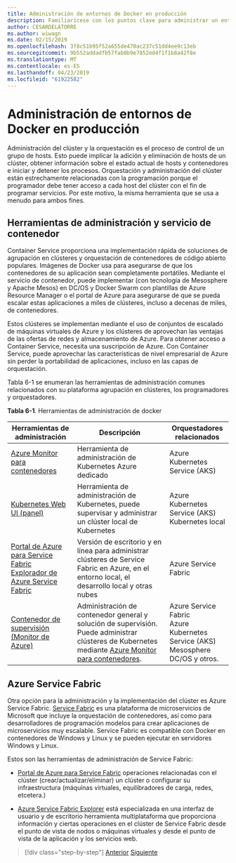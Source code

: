 ```yaml
---
title: Administración de entornos de Docker en producción
description: Familiarícese con los puntos clave para administrar un entorno de producción basadas en contenedores.
author: CESARDELATORRE
ms.author: wiwagn
ms.date: 02/15/2019
ms.openlocfilehash: 3f8c51b95f52a655de470ac237c51dd4ee9c13eb
ms.sourcegitcommit: 9b552addadfb57fab0b9e7852ed4f1f1b8a42f8e
ms.translationtype: MT
ms.contentlocale: es-ES
ms.lasthandoff: 04/23/2019
ms.locfileid: "61922582"
---
```

# <a name="manage-production-docker-environments"></a>Administración de entornos de Docker en producción

Administración del clúster y la orquestación es el proceso de control de un grupo de hosts. Esto puede implicar la adición y eliminación de hosts de un clúster, obtener información sobre el estado actual de hosts y contenedores e iniciar y detener los procesos. Orquestación y administración del clúster están estrechamente relacionadas con la programación porque el programador debe tener acceso a cada host del clúster con el fin de programar servicios. Por este motivo, la misma herramienta que se usa a menudo para ambos fines.

## <a name="container-service-and-management-tools"></a>Herramientas de administración y servicio de contenedor

Container Service proporciona una implementación rápida de soluciones de agrupación en clústeres y orquestación de contenedores de código abierto populares. Imágenes de Docker usa para asegurarse de que los contenedores de su aplicación sean completamente portátiles. Mediante el servicio de contenedor, puede implementar (con tecnología de Mesosphere y Apache Mesos) en DC/OS y Docker Swarm con plantillas de Azure Resource Manager o el portal de Azure para asegurarse de que se pueda escalar estas aplicaciones a miles de clústeres, incluso a decenas de miles, de contenedores.

Estos clústeres se implementan mediante el uso de conjuntos de escalado de máquinas virtuales de Azure y los clústeres de aprovechan las ventajas de las ofertas de redes y almacenamiento de Azure. Para obtener acceso a Container Service, necesita una suscripción de Azure. Con Container Service, puede aprovechar las características de nivel empresarial de Azure sin perder la portabilidad de aplicaciones, incluso en las capas de orquestación.

Tabla 6-1 se enumeran las herramientas de administración comunes relacionados con su plataforma agrupación en clústeres, los programadores y orquestadores.

**Tabla 6-1**. Herramientas de administración de docker

| Herramientas de administración | Descripción | Orquestadores relacionados |
|------------------|-------------|-----------------------|
| [Azure Monitor para contenedores](https://docs.microsoft.com/azure/monitoring/monitoring-container-insights-overview) | Herramienta de administración de Kubernetes Azure dedicado | Azure Kubernetes Service (AKS) |
| [Kubernetes Web UI (panel)](https://kubernetes.io/docs/tasks/access-application-cluster/web-ui-dashboard/) | Herramienta de administración de Kubernetes, puede supervisar y administrar un clúster local de Kubernetes | Azure Kubernetes Service (AKS)<br/>Kubernetes local |
| [Portal de Azure para Service Fabric](https://docs.microsoft.com/azure/service-fabric/service-fabric-cluster-creation-via-portal)<br/>[Explorador de Azure Service Fabric](https://docs.microsoft.com/azure/service-fabric/service-fabric-visualizing-your-cluster) | Versión de escritorio y en línea para administrar clústeres de Service Fabric en Azure, en el entorno local, el desarrollo local y otras nubes | Azure Service Fabric |
| [Contenedor de supervisión (Monitor de Azure)](https://docs.microsoft.com/azure/azure-monitor/insights/containers) | Administración de contenedor general y solución de supervisión. Puede administrar clústeres de Kubernetes mediante [Azure Monitor para contenedores](https://docs.microsoft.com/azure/monitoring/monitoring-container-insights-overview). | Azure Service Fabric<br/>Azure Kubernetes Service (AKS)<br/>Mesosphere DC/OS y otros. |

## <a name="azure-service-fabric"></a>Azure Service Fabric

Otra opción para la administración y la implementación del clúster es Azure Service Fabric. [Service Fabric](https://azure.microsoft.com/services/service-fabric/) es una plataforma de microservicios de Microsoft que incluye la orquestación de contenedores, así como para desarrolladores de programación modelos para crear aplicaciones de microservicios muy escalable. Service Fabric es compatible con Docker en contenedores de Windows y Linux y se pueden ejecutar en servidores Windows y Linux.

Estos son las herramientas de administración de Service Fabric:

- [Portal de Azure para Service Fabric](https://docs.microsoft.com/azure/service-fabric/service-fabric-cluster-creation-via-portal) operaciones relacionadas con el clúster (crear/actualizar/eliminar) un clúster o configurar su infraestructura (máquinas virtuales, equilibradores de carga, redes, etcetera.)

- [Azure Service Fabric Explorer](https://docs.microsoft.com/azure/service-fabric/service-fabric-visualizing-your-cluster) está especializada en una interfaz de usuario y de escritorio herramienta multiplataforma que proporciona información y ciertas operaciones en el clúster de Service Fabric desde el punto de vista de nodos o máquinas virtuales y desde el punto de vista de la aplicación y los servicios web.

>[!div class="step-by-step"]
>[Anterior](run-microservices-based-applications-in-production.md)
>[Siguiente](monitor-containerized-application-services.md)

